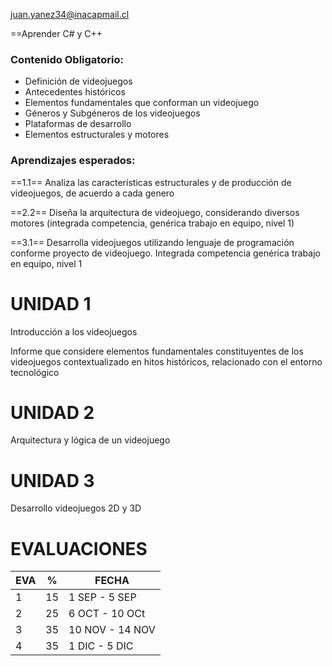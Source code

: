 juan.yanez34@inacapmail.cl

==Aprender C# y C++

### Contenido Obligatorio:
- Definición de videojuegos
- Antecedentes históricos
- Elementos fundamentales que conforman un videojuego
- Géneros y Subgéneros de los videojuegos
- Plataformas de desarrollo
- Elementos estructurales y motores

### Aprendizajes esperados:

==1.1== Analiza las características estructurales y de producción de videojuegos, de acuerdo a cada genero

==2.2== Diseña la arquitectura de videojuego, considerando diversos motores (integrada competencia, genérica trabajo en equipo, nivel 1)

==3.1== Desarrolla videojuegos utilizando lenguaje de programación conforme proyecto de videojuego. Integrada competencia genérica trabajo en equipo, nivel 1

# UNIDAD 1
Introducción a los videojuegos

Informe que considere elementos fundamentales constituyentes de los videojuegos contextualizado en hitos históricos, relacionado con el entorno tecnológico
# UNIDAD 2
Arquitectura y lógica de un videojuego
# UNIDAD 3
Desarrollo videojuegos 2D y 3D

# EVALUACIONES

| EVA | %   | FECHA           |
| --- | --- | --------------- |
| 1   | 15  | 1 SEP - 5 SEP   |
| 2   | 25  | 6 OCT - 10 OCt  |
| 3   | 35  | 10 NOV - 14 NOV |
| 4   | 35  | 1 DIC - 5 DIC   |
